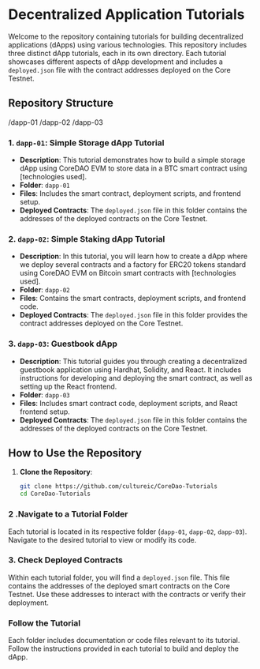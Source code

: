 # Decentralized Application Tutorials

Welcome to the repository containing tutorials for building decentralized applications (dApps) using various technologies. This repository includes three distinct dApp tutorials, each in its own directory. Each tutorial showcases different aspects of dApp development and includes a `deployed.json` file with the contract addresses deployed on the Core Testnet.

## Repository Structure


/dapp-01
/dapp-02
/dapp-03


### 1. `dapp-01`: Simple Storage dApp Tutorial
* **Description**: This tutorial demonstrates how to build a simple storage dApp using CoreDAO EVM to store data in a BTC smart contract using [technologies used].
* **Folder**: `dapp-01`
* **Files**: Includes the smart contract, deployment scripts, and frontend setup.
* **Deployed Contracts**: The `deployed.json` file in this folder contains the addresses of the deployed contracts on the Core Testnet.

### 2. `dapp-02`: Simple Staking dApp Tutorial
* **Description**: In this tutorial, you will learn how to create a dApp where we deploy several contracts and a factory for ERC20 tokens standard using CoreDAO EVM on Bitcoin smart contracts with [technologies used].
* **Folder**: `dapp-02`
* **Files**: Contains the smart contracts, deployment scripts, and frontend code.
* **Deployed Contracts**: The `deployed.json` file in this folder provides the contract addresses deployed on the Core Testnet.

### 3. `dapp-03`: Guestbook dApp
* **Description**: This tutorial guides you through creating a decentralized guestbook application using Hardhat, Solidity, and React. It includes instructions for developing and deploying the smart contract, as well as setting up the React frontend.
* **Folder**: `dapp-03`
* **Files**: Includes smart contract code, deployment scripts, and React frontend setup.
* **Deployed Contracts**: The `deployed.json` file in this folder contains the addresses of the deployed contracts on the Core Testnet.

## How to Use the Repository

1. **Clone the Repository**:
   ```bash
   git clone https://github.com/cultureic/CoreDao-Tutorials
   cd CoreDao-Tutorials


### 2 .Navigate to a Tutorial Folder
Each tutorial is located in its respective folder (`dapp-01`, `dapp-02`, `dapp-03`). Navigate to the desired tutorial to view or modify its code.

### 3. Check Deployed Contracts
Within each tutorial folder, you will find a `deployed.json` file. This file contains the addresses of the deployed smart contracts on the Core Testnet. Use these addresses to interact with the contracts or verify their deployment.

### Follow the Tutorial
Each folder includes documentation or code files relevant to its tutorial. Follow the instructions provided in each tutorial to build and deploy the dApp.